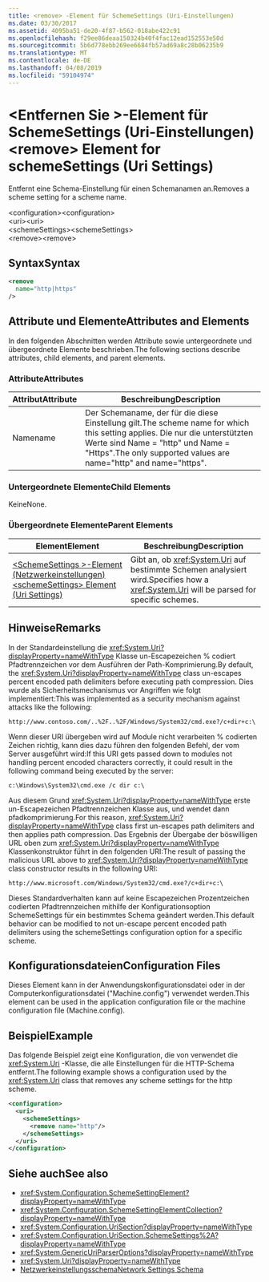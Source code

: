 ```yaml
---
title: <remove> -Element für SchemeSettings (Uri-Einstellungen)
ms.date: 03/30/2017
ms.assetid: 4095ba51-de20-4f87-b562-018abe422c91
ms.openlocfilehash: f29ee86deaa150324b40f4fac12ead152553e50d
ms.sourcegitcommit: 5b6d778ebb269ee6684fb57ad69a8c28b06235b9
ms.translationtype: MT
ms.contentlocale: de-DE
ms.lasthandoff: 04/08/2019
ms.locfileid: "59104974"
---
```

# <a name="remove-element-for-schemesettings-uri-settings"></a><span data-ttu-id="535a3-102">\<Entfernen Sie >-Element für SchemeSettings (Uri-Einstellungen)</span><span class="sxs-lookup"><span data-stu-id="535a3-102">\<remove> Element for schemeSettings (Uri Settings)</span></span>
<span data-ttu-id="535a3-103">Entfernt eine Schema-Einstellung für einen Schemanamen an.</span><span class="sxs-lookup"><span data-stu-id="535a3-103">Removes a scheme setting for a scheme name.</span></span>  
  
 <span data-ttu-id="535a3-104">\<configuration></span><span class="sxs-lookup"><span data-stu-id="535a3-104">\<configuration></span></span>  
<span data-ttu-id="535a3-105">\<uri></span><span class="sxs-lookup"><span data-stu-id="535a3-105">\<uri></span></span>  
<span data-ttu-id="535a3-106">\<schemeSettings></span><span class="sxs-lookup"><span data-stu-id="535a3-106">\<schemeSettings></span></span>  
<span data-ttu-id="535a3-107">\<remove></span><span class="sxs-lookup"><span data-stu-id="535a3-107">\<remove></span></span>  
  
## <a name="syntax"></a><span data-ttu-id="535a3-108">Syntax</span><span class="sxs-lookup"><span data-stu-id="535a3-108">Syntax</span></span>  
  
```xml  
<remove
  name="http|https"
/>
```  
  
## <a name="attributes-and-elements"></a><span data-ttu-id="535a3-109">Attribute und Elemente</span><span class="sxs-lookup"><span data-stu-id="535a3-109">Attributes and Elements</span></span>  
 <span data-ttu-id="535a3-110">In den folgenden Abschnitten werden Attribute sowie untergeordnete und übergeordnete Elemente beschrieben.</span><span class="sxs-lookup"><span data-stu-id="535a3-110">The following sections describe attributes, child elements, and parent elements.</span></span>  
  
### <a name="attributes"></a><span data-ttu-id="535a3-111">Attribute</span><span class="sxs-lookup"><span data-stu-id="535a3-111">Attributes</span></span>  
  
|<span data-ttu-id="535a3-112">Attribut</span><span class="sxs-lookup"><span data-stu-id="535a3-112">Attribute</span></span>|<span data-ttu-id="535a3-113">Beschreibung</span><span class="sxs-lookup"><span data-stu-id="535a3-113">Description</span></span>|  
|---------------|-----------------|  
|<span data-ttu-id="535a3-114">Name</span><span class="sxs-lookup"><span data-stu-id="535a3-114">name</span></span>|<span data-ttu-id="535a3-115">Der Schemaname, der für die diese Einstellung gilt.</span><span class="sxs-lookup"><span data-stu-id="535a3-115">The scheme name for which this setting applies.</span></span> <span data-ttu-id="535a3-116">Die nur die unterstützten Werte sind Name = "http" und Name = "Https".</span><span class="sxs-lookup"><span data-stu-id="535a3-116">The only supported values are name="http" and name="https".</span></span>|  
  
### <a name="child-elements"></a><span data-ttu-id="535a3-117">Untergeordnete Elemente</span><span class="sxs-lookup"><span data-stu-id="535a3-117">Child Elements</span></span>  
 <span data-ttu-id="535a3-118">Keine</span><span class="sxs-lookup"><span data-stu-id="535a3-118">None.</span></span>  
  
### <a name="parent-elements"></a><span data-ttu-id="535a3-119">Übergeordnete Elemente</span><span class="sxs-lookup"><span data-stu-id="535a3-119">Parent Elements</span></span>  
  
|<span data-ttu-id="535a3-120">Element</span><span class="sxs-lookup"><span data-stu-id="535a3-120">Element</span></span>|<span data-ttu-id="535a3-121">Beschreibung</span><span class="sxs-lookup"><span data-stu-id="535a3-121">Description</span></span>|  
|-------------|-----------------|  
|[<span data-ttu-id="535a3-122">\<SchemeSettings >-Element (Netzwerkeinstellungen)</span><span class="sxs-lookup"><span data-stu-id="535a3-122">\<schemeSettings> Element (Uri Settings)</span></span>](../../../../../docs/framework/configure-apps/file-schema/network/schemesettings-element-uri-settings.md)|<span data-ttu-id="535a3-123">Gibt an, ob <xref:System.Uri> auf bestimmte Schemen analysiert wird.</span><span class="sxs-lookup"><span data-stu-id="535a3-123">Specifies how a <xref:System.Uri> will be parsed for specific schemes.</span></span>|  
  
## <a name="remarks"></a><span data-ttu-id="535a3-124">Hinweise</span><span class="sxs-lookup"><span data-stu-id="535a3-124">Remarks</span></span>  
 <span data-ttu-id="535a3-125">In der Standardeinstellung die <xref:System.Uri?displayProperty=nameWithType> Klasse un-Escapezeichen % codiert Pfadtrennzeichen vor dem Ausführen der Path-Komprimierung.</span><span class="sxs-lookup"><span data-stu-id="535a3-125">By default, the <xref:System.Uri?displayProperty=nameWithType> class un-escapes percent encoded path delimiters before executing path compression.</span></span> <span data-ttu-id="535a3-126">Dies wurde als Sicherheitsmechanismus vor Angriffen wie folgt implementiert:</span><span class="sxs-lookup"><span data-stu-id="535a3-126">This was implemented as a security mechanism against attacks like the following:</span></span>  
  
 `http://www.contoso.com/..%2F..%2F/Windows/System32/cmd.exe?/c+dir+c:\`  
  
 <span data-ttu-id="535a3-127">Wenn dieser URI übergeben wird auf Module nicht verarbeiten % codierten Zeichen richtig, kann dies dazu führen den folgenden Befehl, der vom Server ausgeführt wird:</span><span class="sxs-lookup"><span data-stu-id="535a3-127">If this URI gets passed down to modules not handling percent encoded characters correctly, it could result in the following command being executed by the server:</span></span>  
  
 `c:\Windows\System32\cmd.exe /c dir c:\`  
  
 <span data-ttu-id="535a3-128">Aus diesem Grund <xref:System.Uri?displayProperty=nameWithType> erste un-Escapezeichen Pfadtrennzeichen Klasse aus, und wendet dann pfadkomprimierung.</span><span class="sxs-lookup"><span data-stu-id="535a3-128">For this reason, <xref:System.Uri?displayProperty=nameWithType> class first un-escapes path delimiters and then applies path compression.</span></span> <span data-ttu-id="535a3-129">Das Ergebnis der Übergabe der böswilligen URL oben zum <xref:System.Uri?displayProperty=nameWithType> Klassenkonstruktor führt in den folgenden URI:</span><span class="sxs-lookup"><span data-stu-id="535a3-129">The result of passing the malicious URL above to <xref:System.Uri?displayProperty=nameWithType> class constructor results in the following URI:</span></span>  
  
 `http://www.microsoft.com/Windows/System32/cmd.exe?/c+dir+c:\`  
  
 <span data-ttu-id="535a3-130">Dieses Standardverhalten kann auf keine Escapezeichen Prozentzeichen codierten Pfadtrennzeichen mithilfe der Konfigurationsoption SchemeSettings für ein bestimmtes Schema geändert werden.</span><span class="sxs-lookup"><span data-stu-id="535a3-130">This default behavior can be modified to not un-escape percent encoded path delimiters using the schemeSettings configuration option for a specific scheme.</span></span>  
  
## <a name="configuration-files"></a><span data-ttu-id="535a3-131">Konfigurationsdateien</span><span class="sxs-lookup"><span data-stu-id="535a3-131">Configuration Files</span></span>  
 <span data-ttu-id="535a3-132">Dieses Element kann in der Anwendungskonfigurationsdatei oder in der Computerkonfigurationsdatei ("Machine.config") verwendet werden.</span><span class="sxs-lookup"><span data-stu-id="535a3-132">This element can be used in the application configuration file or the machine configuration file (Machine.config).</span></span>  
  
## <a name="example"></a><span data-ttu-id="535a3-133">Beispiel</span><span class="sxs-lookup"><span data-stu-id="535a3-133">Example</span></span>  
 <span data-ttu-id="535a3-134">Das folgende Beispiel zeigt eine Konfiguration, die von verwendet die <xref:System.Uri> -Klasse, die alle Einstellungen für die HTTP-Schema entfernt.</span><span class="sxs-lookup"><span data-stu-id="535a3-134">The following example shows a configuration used by the <xref:System.Uri> class that removes any scheme settings for the http scheme.</span></span>  
  
```xml  
<configuration>  
  <uri>  
    <schemeSettings>  
      <remove name="http"/>  
    </schemeSettings>  
  </uri>  
</configuration>  
```  
  
## <a name="see-also"></a><span data-ttu-id="535a3-135">Siehe auch</span><span class="sxs-lookup"><span data-stu-id="535a3-135">See also</span></span>

- <xref:System.Configuration.SchemeSettingElement?displayProperty=nameWithType>
- <xref:System.Configuration.SchemeSettingElementCollection?displayProperty=nameWithType>
- <xref:System.Configuration.UriSection?displayProperty=nameWithType>
- <xref:System.Configuration.UriSection.SchemeSettings%2A?displayProperty=nameWithType>
- <xref:System.GenericUriParserOptions?displayProperty=nameWithType>
- <xref:System.Uri?displayProperty=nameWithType>
- [<span data-ttu-id="535a3-136">Netzwerkeinstellungsschema</span><span class="sxs-lookup"><span data-stu-id="535a3-136">Network Settings Schema</span></span>](../../../../../docs/framework/configure-apps/file-schema/network/index.md)
